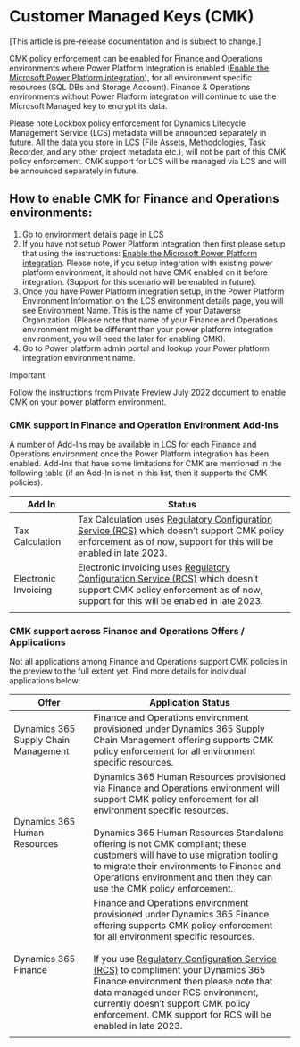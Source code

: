 
# Customer Managed Keys (CMK)

[This article is pre-release documentation and is subject to change.]

CMK policy enforcement can be enabled for Finance and Operations environments where Power Platform Integration is enabled ([Enable the Microsoft Power Platform integration](../../dev-itpro/power-platform/enable-power-platform-integration.md)), for all environment specific resources (SQL DBs and Storage Account). Finance & Operations environments without Power Platform integration will continue to use the Microsoft Managed key to encrypt its data.

Please note Lockbox policy enforcement for Dynamics Lifecycle Management Service (LCS) metadata will be announced separately in future. All the data you store in LCS (File Assets, Methodologies, Task Recorder, and any other project metadata etc.), will not be part of this CMK policy enforcement. CMK support for LCS will be managed via LCS and will be announced separately in future.

## How to enable CMK for Finance and Operations environments:

1. Go to environment details page in LCS
1. If you have not setup Power Platform Integration then first please setup that using the instructions: [Enable the Microsoft Power Platform integration](../../dev-itpro/power-platform/enable-power-platform-integration.md). Please note, if you setup integration with existing power platform environment, it should not have CMK enabled on it before integration. (Support for this scenario will be enabled in future).
1. Once you have Power Platform integration setup, in the Power Platform Environment Information on the LCS environment details page, you will see Environment Name. This is the name of your Dataverse Organization. (Please note that name of your Finance and Operations environment might be different than your power platform integration environment, you will need the later for enabling CMK).
1. Go to Power platform admin portal and lookup your Power platform integration environment name.

> [!IMPORTANT]
>
> Follow the instructions from Private Preview July 2022 document to enable CMK on your power platform environment.

### CMK support in Finance and Operation Environment Add-Ins

A number of Add-Ins may be available in LCS for each Finance and Operations environment once the Power Platform integration has been enabled. Add-Ins that have some limitations for CMK are mentioned in the following table (if an Add-In is not in this list, then it supports the CMK policies).

|Add In  |Status  |
|--------|--------|
|Tax Calculation|Tax Calculation uses [Regulatory Configuration Service (RCS)](../../../finance/localizations/rcs-overview.md) which doesn’t support CMK policy enforcement as of now, support for this will be enabled in late 2023.|
|Electronic Invoicing|Electronic Invoicing uses [Regulatory Configuration Service (RCS)](../../../finance/localizations/rcs-overview.md) which doesn’t support CMK policy enforcement as of now, support for this will be enabled in late 2023.|
|||

### CMK support across Finance and Operations Offers / Applications

Not all applications among Finance and Operations support CMK policies in the preview to the full extent yet. Find more details for individual applications below:

|Offer|Application Status|
|-----|------------------|
|Dynamics 365 Supply Chain Management|Finance and Operations environment provisioned under Dynamics 365 Supply Chain Management offering supports CMK policy enforcement for all environment specific resources.|
|Dynamics 365 Human Resources|Dynamics 365 Human Resources provisioned via Finance and Operations environment will support CMK policy enforcement for all environment specific resources.<br/><br/>Dynamics 365 Human Resources Standalone offering is not CMK compliant; these customers will have to use migration tooling to migrate their environments to Finance and Operations environment and then they can use the CMK policy enforcement.|
|Dynamics 365 Finance|Finance and Operations environment provisioned under Dynamics 365 Finance offering supports CMK policy enforcement for all environment specific resources.<br/><br/>If you use [Regulatory Configuration Service (RCS)](../../../finance/localizations/rcs-overview.md) to compliment your Dynamics 365 Finance environment then please note that data managed under RCS environment, currently doesn’t support CMK policy enforcement. CMK support for RCS will be enabled in late 2023.|
|||

